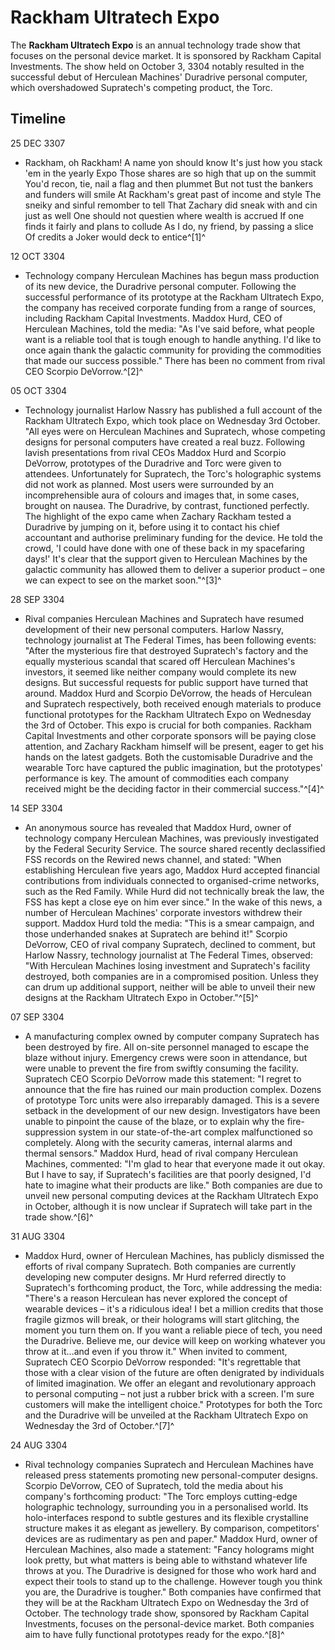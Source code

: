 # Rackham Ultratech Expo
The **Rackham Ultratech Expo** is an annual technology trade show that focuses on the personal device market. It is sponsored by Rackham Capital Investments. The show held on October 3, 3304 notably resulted in the successful debut of Herculean Machines' Duradrive personal computer, which overshadowed Supratech's competing product, the Torc.

## Timeline

25 DEC 3307

- Rackham, oh Rackham! A name yon should know
It's just how you stack 'em in the yearly Expo
Those shares are so high that up on the summit
You'd recon, tie, nail a flag and then plummet
But not tust the bankers and funders will smile
At Rackham's great past of income and style
The sneiky and sinful remomber to tell
That Zachary did sneak with and cin just as well
One should not questien where wealth is accrued
If one finds it fairly and plans to collude
As I do, ny friend, by passing a slice
Of credits a Joker would deck to entice^[1]^

12 OCT 3304

- Technology company Herculean Machines has begun mass production of its new device, the Duradrive personal computer. Following the successful performance of its prototype at the Rackham Ultratech Expo, the company has received corporate funding from a range of sources, including Rackham Capital Investments. Maddox Hurd, CEO of Herculean Machines, told the media: "As I've said before, what people want is a reliable tool that is tough enough to handle anything. I'd like to once again thank the galactic community for providing the commodities that made our success possible." There has been no comment from rival CEO Scorpio DeVorrow.^[2]^

05 OCT 3304

- Technology journalist Harlow Nassry has published a full account of the Rackham Ultratech Expo, which took place on Wednesday 3rd October. "All eyes were on Herculean Machines and Supratech, whose competing designs for personal computers have created a real buzz. Following lavish presentations from rival CEOs Maddox Hurd and Scorpio DeVorrow, prototypes of the Duradrive and Torc were given to attendees. Unfortunately for Supratech, the Torc's holographic systems did not work as planned. Most users were surrounded by an incomprehensible aura of colours and images that, in some cases, brought on nausea. The Duradrive, by contrast, functioned perfectly. The highlight of the expo came when Zachary Rackham tested a Duradrive by jumping on it, before using it to contact his chief accountant and authorise preliminary funding for the device. He told the crowd, 'I could have done with one of these back in my spacefaring days!' It's clear that the support given to Herculean Machines by the galactic community has allowed them to deliver a superior product – one we can expect to see on the market soon."^[3]^

28 SEP 3304

- Rival companies Herculean Machines and Supratech have resumed development of their new personal computers. Harlow Nassry, technology journalist at The Federal Times, has been following events: "After the mysterious fire that destroyed Supratech's factory and the equally mysterious scandal that scared off Herculean Machines's investors, it seemed like neither company would complete its new designs. But successful requests for public support have turned that around. Maddox Hurd and Scorpio DeVorrow, the heads of Herculean and Supratech respectively, both received enough materials to produce functional prototypes for the Rackham Ultratech Expo on Wednesday the 3rd of October. This expo is crucial for both companies. Rackham Capital Investments and other corporate sponsors will be paying close attention, and Zachary Rackham himself will be present, eager to get his hands on the latest gadgets. Both the customisable Duradrive and the wearable Torc have captured the public imagination, but the prototypes' performance is key. The amount of commodities each company received might be the deciding factor in their commercial success."^[4]^

14 SEP 3304

- An anonymous source has revealed that Maddox Hurd, owner of technology company Herculean Machines, was previously investigated by the Federal Security Service. The source shared recently declassified FSS records on the Rewired news channel, and stated: "When establishing Herculean five years ago, Maddox Hurd accepted financial contributions from individuals connected to organised-crime networks, such as the Red Family. While Hurd did not technically break the law, the FSS has kept a close eye on him ever since." In the wake of this news, a number of Herculean Machines' corporate investors withdrew their support. Maddox Hurd told the media: "This is a smear campaign, and those underhanded snakes at Supratech are behind it!" Scorpio DeVorrow, CEO of rival company Supratech, declined to comment, but Harlow Nassry, technology journalist at The Federal Times, observed: "With Herculean Machines losing investment and Supratech's facility destroyed, both companies are in a compromised position. Unless they can drum up additional support, neither will be able to unveil their new designs at the Rackham Ultratech Expo in October."^[5]^

07 SEP 3304

- A manufacturing complex owned by computer company Supratech has been destroyed by fire. All on-site personnel managed to escape the blaze without injury. Emergency crews were soon in attendance, but were unable to prevent the fire from swiftly consuming the facility. Supratech CEO Scorpio DeVorrow made this statement: "I regret to announce that the fire has ruined our main production complex. Dozens of prototype Torc units were also irreparably damaged. This is a severe setback in the development of our new design. Investigators have been unable to pinpoint the cause of the blaze, or to explain why the fire-suppression system in our state-of-the-art complex malfunctioned so completely. Along with the security cameras, internal alarms and thermal sensors." Maddox Hurd, head of rival company Herculean Machines, commented: "I'm glad to hear that everyone made it out okay. But I have to say, if Supratech's facilities are that poorly designed, I'd hate to imagine what their products are like." Both companies are due to unveil new personal computing devices at the Rackham Ultratech Expo in October, although it is now unclear if Supratech will take part in the trade show.^[6]^

31 AUG 3304

- Maddox Hurd, owner of Herculean Machines, has publicly dismissed the efforts of rival company Supratech. Both companies are currently developing new computer designs. Mr Hurd referred directly to Supratech's forthcoming product, the Torc, while addressing the media: "There's a reason Herculean has never explored the concept of wearable devices – it's a ridiculous idea! I bet a million credits that those fragile gizmos will break, or their holograms will start glitching, the moment you turn them on. If you want a reliable piece of tech, you need the Duradrive. Believe me, our device will keep on working whatever you throw at it...and even if you throw it." When invited to comment, Supratech CEO Scorpio DeVorrow responded: "It's regrettable that those with a clear vision of the future are often denigrated by individuals of limited imagination. We offer an elegant and revolutionary approach to personal computing – not just a rubber brick with a screen. I'm sure customers will make the intelligent choice." Prototypes for both the Torc and the Duradrive will be unveiled at the Rackham Ultratech Expo on Wednesday the 3rd of October.^[7]^

24 AUG 3304

- Rival technology companies Supratech and Herculean Machines have released press statements promoting new personal-computer designs. Scorpio DeVorrow, CEO of Supratech, told the media about his company's forthcoming product: "The Torc employs cutting-edge holographic technology, surrounding you in a personalised world. Its holo-interfaces respond to subtle gestures and its flexible crystalline structure makes it as elegant as jewellery. By comparison, competitors' devices are as rudimentary as pen and paper." Maddox Hurd, owner of Herculean Machines, also made a statement: "Fancy holograms might look pretty, but what matters is being able to withstand whatever life throws at you. The Duradrive is designed for those who work hard and expect their tools to stand up to the challenge. However tough you think you are, the Duradrive is tougher." Both companies have confirmed that they will be at the Rackham Ultratech Expo on Wednesday the 3rd of October. The technology trade show, sponsored by Rackham Capital Investments, focuses on the personal-device market. Both companies aim to have fully functional prototypes ready for the expo.^[8]^